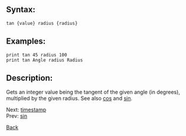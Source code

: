 ## Syntax:
`tan {value} radius {radius}`

## Examples:
`print tan 45 radius 100`  
`print tan Angle radius Radius`

## Description:
Gets an integer value being the tangent of the given angle (in degrees), multiplied by the given radius. See also [cos](cos.md) and [sin](sin.md).

Next: [timestamp](timestamp.md)  
Prev: [sin](sin.md)

[Back](../../README.md)
